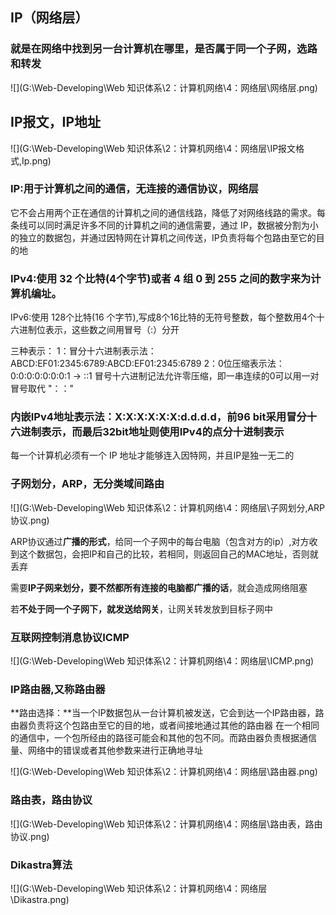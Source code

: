 ## IP（网络层）

### 就是在网络中找到另一台计算机在哪里，是否属于同一个子网，选路和转发

![](G:\Web-Developing\Web 知识体系\2：计算机网络\4：网络层\网络层.png)

## IP报文，IP地址

![](G:\Web-Developing\Web 知识体系\2：计算机网络\4：网络层\IP报文格式,Ip.png)

### IP:用于计算机之间的通信，无连接的通信协议，网络层

  它不会占用两个正在通信的计算机之间的通信线路，降低了对网络线路的需求。每条线可以同时满足许多不同的计算机之间的通信需要，通过 IP，数据被分割为小的独立的数据包，并通过因特网在计算机之间传送，IP负责将每个包路由至它的目的地

### IPv4:使用 32 个比特(4个字节)或者 4 组 0 到 255 之间的数字来为计算机编址。

   IPv6:使用 128个比特(16 个字节),写成8个16比特的无符号整数，每个整数用4个十六进制位表示，这些数之间用冒号（:）分开
	
三种表示：
   1：冒分十六进制表示法：ABCD:EF01:2345:6789:ABCD:EF01:2345:6789
   2：0位压缩表示法：0:0:0:0:0:0:0:1 → ::1
      冒号十六进制记法允许零压缩，即一串连续的0可以用一对冒号取代 "：："

### 内嵌IPv4地址表示法：X:X:X:X:X:X:d.d.d.d，前96 bit采用冒分十六进制表示，而最后32bit地址则使用IPv4的点分十进制表示

每一个计算机必须有一个 IP 地址才能够连入因特网，并且IP是独一无二的

### 子网划分，ARP，无分类域间路由

![](G:\Web-Developing\Web 知识体系\2：计算机网络\4：网络层\子网划分,ARP协议.png)

ARP协议通过**广播的形式**，给同一个子网中的每台电脑（包含对方的ip）,对方收到这个数据包，会把IP和自己的比较，若相同，则返回自己的MAC地址，否则就丢弃

需要**IP子网来划分，要不然都所有连接的电脑都广播的话**，就会造成网络阻塞

若**不处于同一个子网下，就发送给网关**，让网关转发放到目标子网中

### 互联网控制消息协议ICMP

![](G:\Web-Developing\Web 知识体系\2：计算机网络\4：网络层\ICMP.png)





### IP路由器,又称路由器

**路由选择：**当一个IP数据包从一台计算机被发送，它会到达一个IP路由器，路由器负责将这个包路由至它的目的地，或者间接地通过其他的路由器
在一个相同的通信中，一个包所经由的路径可能会和其他的包不同。而路由器负责根据通信量、网络中的错误或者其他参数来进行正确地寻址

![](G:\Web-Developing\Web 知识体系\2：计算机网络\4：网络层\路由器.png)

### 路由表，路由协议

![](G:\Web-Developing\Web 知识体系\2：计算机网络\4：网络层\路由表，路由协议.png)

### Dikastra算法

![](G:\Web-Developing\Web 知识体系\2：计算机网络\4：网络层\Dikastra.png)





